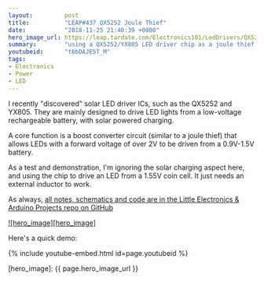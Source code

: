 ```yaml
---
layout:         post
title:          "LEAP#437 QX5252 Joule Thief"
date:           "2018-11-25 21:40:39 +0800"
hero_image_url: https://leap.tardate.com/Electronics101/LedDrivers/QX5252JouleThief/assets/QX5252JouleThief_build.jpg
summary:        "using a QX5252/YX805 LED driver chip as a joule thief for driving an LED from a low-voltage battery"
youtubeid:      "t6bDAJE5T_M"
tags:
- Electronics
- Power
- LED
---
```


I recently "discovered" solar LED driver ICs, such as the QX5252 and YX805.
They are mainly designed to drive LED lights from a low-voltage rechargeable battery, with solar powered charging.

A core function is a boost converter circuit (similar to a joule thief) that allows LEDs with a forward voltage of over 2V
to be driven from a 0.9V-1.5V battery.

As a test and demonstration, I'm ignoring the solar charging aspect here, and using the chip to drive an LED from a 1.55V coin cell.
It just needs an external inductor to work.

As always, [all notes, schematics and code are in the Little Electronics & Arduino Projects repo on GitHub][project]

[![hero_image][hero_image]][project]

Here's a quick demo:

{% include youtube-embed.html id=page.youtubeid %}

[leap]: https://leap.tardate.com
[project]: https://github.com/tardate/LittleArduinoProjects/tree/master/Electronics101/LedDrivers/QX5252JouleThief
[hero_image]: {{ page.hero_image_url }}
